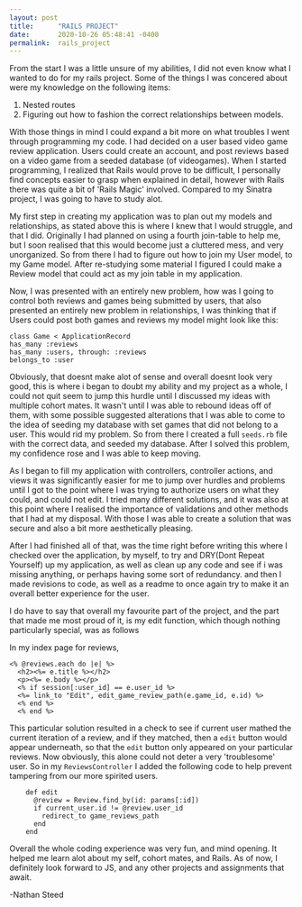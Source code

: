 ```yaml
---
layout: post
title:      "RAILS PROJECT"
date:       2020-10-26 05:48:41 -0400
permalink:  rails_project
---
```



From the start I was a little unsure of my abilities, I did not even know what I wanted to do for my rails project. Some of the things I was concered about were my knowledge on the following items:

  1. Nested routes
  2. Figuring out how to fashion the correct relationships between models.


With those things in mind I could expand a bit more on what troubles I went through programming my code. I had decided on a user based video game review application. Users could create an account, and post reviews based on a video game from a seeded database (of videogames). When I started programming, I realized that Rails would prove to be difficult, I personally find concepts easier to grasp when explained in detail, however with Rails there was quite a bit of 'Rails Magic' involved. Compared to my Sinatra project, I was going to have to study alot. 

My first step in creating my application was to plan out my models and relationships, as stated above this is where I knew that I would struggle, and that I did. Originally I had planned on using a fourth join-table to help me, but I soon realised that this would become just a cluttered mess, and very unorganized. So from there I had to figure out how to join my User model, to my Game model. After re-studying some material I figured I could make a Review model that could act as my join table in my application. 

Now, I was presented with an entirely new problem, how was I going to control both reviews and games being submitted by users, that also presented an entirely new problem in relationships, I was thinking that if Users could post both games and reviews my model might look like this:

```
class Game < ApplicationRecord
has_many :reviews
has_many :users, through: :reviews
belongs_to :user
```

Obviously, that doesnt make alot of sense and overall doesnt look very good, this is where i began to doubt my ability and my project as a whole, I could not quit seem to jump this hurdle until I discussed my ideas with multiple cohort mates. It wasn't until I was able to rebound ideas off of them, with some possible suggested alterations that I was able to come to the idea of seeding my database with set games that did not belong to a user. This would rid my problem. So from there I created a full `seeds.rb` file with the correct data, and seeded my database. After I solved this problem, my confidence rose and I was able to keep moving.

As I began to fill my application with controllers, controller actions, and views it was significantly easier for me to jump over hurdles and problems until I got to the point where I was trying to authorize users on what they could, and could not edit. I tried many different solutions, and it was also at this point where I realised the importance of validations and other methods that I had at my disposal. With those I was able to create a solution that was secure and also a bit more aesthetically pleasing. 

After I had finished all of that, was the time right before writing this where I checked over the application, by myself, to try and DRY(Dont Repeat Yourself) up my application, as well as clean up any code and see if i was missing anything, or perhaps having some sort of redundancy. and then I made revisions to code, as well as a readme to once again try to make it an overall better experience for the user. 

I do have to say that overall my favourite part of the project, and the part that made me most proud of it, is my edit function, which though nothing particularly special, was as follows

In my index page for reviews,

```
<% @reviews.each do |e| %>
  <h2><%= e.title %></h2>
  <p><%= e.body %></p>
  <% if session[:user_id] == e.user_id %>
  <%= link_to "Edit", edit_game_review_path(e.game_id, e.id) %>
  <% end %>
  <% end %>
```

This particular solution resulted in a check to see if current user mathed the current iteration of a review, and if they matched, then a `edit` button would appear underneath, so that the `edit` button only appeared on your particular reviews. Now obviously, this alone could not deter a very 'troublesome' user. So in my `ReviewsController` I added the following code to help prevent tampering from our more spirited users. 

```
    def edit
      @review = Review.find_by(id: params[:id])
      if current_user.id != @review.user_id
        redirect_to game_reviews_path
      end
    end
```


Overall the whole coding experience was very fun, and mind opening. It helped me learn alot about my self, cohort mates, and Rails. As of now, I definitely look forward to JS, and any other projects and assignments that await. 

-Nathan Steed
